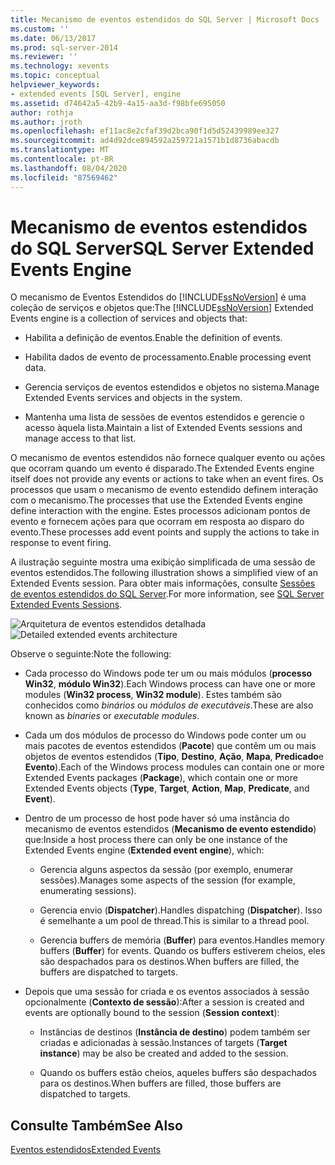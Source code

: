 ```yaml
---
title: Mecanismo de eventos estendidos do SQL Server | Microsoft Docs
ms.custom: ''
ms.date: 06/13/2017
ms.prod: sql-server-2014
ms.reviewer: ''
ms.technology: xevents
ms.topic: conceptual
helpviewer_keywords:
- extended events [SQL Server], engine
ms.assetid: d74642a5-42b9-4a15-aa3d-f98bfe695050
author: rothja
ms.author: jroth
ms.openlocfilehash: ef11ac8e2cfaf39d2bca90f1d5d52439989ee327
ms.sourcegitcommit: ad4d92dce894592a259721a1571b1d8736abacdb
ms.translationtype: MT
ms.contentlocale: pt-BR
ms.lasthandoff: 08/04/2020
ms.locfileid: "87569462"
---
```

# <a name="sql-server-extended-events-engine"></a><span data-ttu-id="d3377-102">Mecanismo de eventos estendidos do SQL Server</span><span class="sxs-lookup"><span data-stu-id="d3377-102">SQL Server Extended Events Engine</span></span>
  <span data-ttu-id="d3377-103">O mecanismo de Eventos Estendidos do [!INCLUDE[ssNoVersion](../../includes/ssnoversion-md.md)] é uma coleção de serviços e objetos que:</span><span class="sxs-lookup"><span data-stu-id="d3377-103">The [!INCLUDE[ssNoVersion](../../includes/ssnoversion-md.md)] Extended Events engine is a collection of services and objects that:</span></span>  
  
-   <span data-ttu-id="d3377-104">Habilita a definição de eventos.</span><span class="sxs-lookup"><span data-stu-id="d3377-104">Enable the definition of events.</span></span>  
  
-   <span data-ttu-id="d3377-105">Habilita dados de evento de processamento.</span><span class="sxs-lookup"><span data-stu-id="d3377-105">Enable processing event data.</span></span>  
  
-   <span data-ttu-id="d3377-106">Gerencia serviços de eventos estendidos e objetos no sistema.</span><span class="sxs-lookup"><span data-stu-id="d3377-106">Manage Extended Events services and objects in the system.</span></span>  
  
-   <span data-ttu-id="d3377-107">Mantenha uma lista de sessões de eventos estendidos e gerencie o acesso àquela lista.</span><span class="sxs-lookup"><span data-stu-id="d3377-107">Maintain a list of Extended Events sessions and manage access to that list.</span></span>  
  
 <span data-ttu-id="d3377-108">O mecanismo de eventos estendidos não fornece qualquer evento ou ações que ocorram quando um evento é disparado.</span><span class="sxs-lookup"><span data-stu-id="d3377-108">The Extended Events engine itself does not provide any events or actions to take when an event fires.</span></span> <span data-ttu-id="d3377-109">Os processos que usam o mecanismo de evento estendido definem interação com o mecanismo.</span><span class="sxs-lookup"><span data-stu-id="d3377-109">The processes that use the Extended Events engine define interaction with the engine.</span></span> <span data-ttu-id="d3377-110">Estes processos adicionam pontos de evento e fornecem ações para que ocorram em resposta ao disparo do evento.</span><span class="sxs-lookup"><span data-stu-id="d3377-110">These processes add event points and supply the actions to take in response to event firing.</span></span>  
  
 <span data-ttu-id="d3377-111">A ilustração seguinte mostra uma exibição simplificada de uma sessão de eventos estendidos.</span><span class="sxs-lookup"><span data-stu-id="d3377-111">The following illustration shows a simplified view of an Extended Events session.</span></span> <span data-ttu-id="d3377-112">Para obter mais informações, consulte [Sessões de eventos estendidos do SQL Server](sql-server-extended-events-sessions.md).</span><span class="sxs-lookup"><span data-stu-id="d3377-112">For more information, see [SQL Server Extended Events Sessions](sql-server-extended-events-sessions.md).</span></span>  
  
 <span data-ttu-id="d3377-113">![Arquitetura de eventos estendidos detalhada](../../database-engine/media/xearchitecturedetailed.gif "Arquitetura de eventos estendidos detalhada")</span><span class="sxs-lookup"><span data-stu-id="d3377-113">![Detailed extended events architecture](../../database-engine/media/xearchitecturedetailed.gif "Detailed extended events architecture")</span></span>  
  
 <span data-ttu-id="d3377-114">Observe o seguinte:</span><span class="sxs-lookup"><span data-stu-id="d3377-114">Note the following:</span></span>  
  
-   <span data-ttu-id="d3377-115">Cada processo do Windows pode ter um ou mais módulos (**processo Win32**, **módulo Win32**).</span><span class="sxs-lookup"><span data-stu-id="d3377-115">Each Windows process can have one or more modules (**Win32 process**, **Win32 module**).</span></span> <span data-ttu-id="d3377-116">Estes também são conhecidos como *binários* ou *módulos de executáveis*.</span><span class="sxs-lookup"><span data-stu-id="d3377-116">These are also known as *binaries* or *executable modules*.</span></span>  
  
-   <span data-ttu-id="d3377-117">Cada um dos módulos de processo do Windows pode conter um ou mais pacotes de eventos estendidos (**Pacote**) que contêm um ou mais objetos de eventos estendidos (**Tipo**, **Destino**, **Ação**, **Mapa**, **Predicado**e **Evento**).</span><span class="sxs-lookup"><span data-stu-id="d3377-117">Each of the Windows process modules can contain one or more Extended Events packages (**Package**), which contain one or more Extended Events objects (**Type**, **Target**, **Action**, **Map**, **Predicate**, and **Event**).</span></span>  
  
-   <span data-ttu-id="d3377-118">Dentro de um processo de host pode haver só uma instância do mecanismo de eventos estendidos (**Mecanismo de evento estendido**) que:</span><span class="sxs-lookup"><span data-stu-id="d3377-118">Inside a host process there can only be one instance of the Extended Events engine (**Extended event engine**), which:</span></span>  
  
    -   <span data-ttu-id="d3377-119">Gerencia alguns aspectos da sessão (por exemplo, enumerar sessões).</span><span class="sxs-lookup"><span data-stu-id="d3377-119">Manages some aspects of the session (for example, enumerating sessions).</span></span>  
  
    -   <span data-ttu-id="d3377-120">Gerencia envio (**Dispatcher**).</span><span class="sxs-lookup"><span data-stu-id="d3377-120">Handles dispatching (**Dispatcher**).</span></span> <span data-ttu-id="d3377-121">Isso é semelhante a um pool de thread.</span><span class="sxs-lookup"><span data-stu-id="d3377-121">This is similar to a thread pool.</span></span>  
  
    -   <span data-ttu-id="d3377-122">Gerencia buffers de memória (**Buffer**) para eventos.</span><span class="sxs-lookup"><span data-stu-id="d3377-122">Handles memory buffers (**Buffer**) for events.</span></span> <span data-ttu-id="d3377-123">Quando os buffers estiverem cheios, eles são despachados para os destinos.</span><span class="sxs-lookup"><span data-stu-id="d3377-123">When buffers are filled, the buffers are dispatched to targets.</span></span>  
  
-   <span data-ttu-id="d3377-124">Depois que uma sessão for criada e os eventos associados à sessão opcionalmente (**Contexto de sessão**):</span><span class="sxs-lookup"><span data-stu-id="d3377-124">After a session is created and events are optionally bound to the session (**Session context**):</span></span>  
  
    -   <span data-ttu-id="d3377-125">Instâncias de destinos (**Instância de destino**) podem também ser criadas e adicionadas à sessão.</span><span class="sxs-lookup"><span data-stu-id="d3377-125">Instances of targets (**Target instance**) may be also be created and added to the session.</span></span>  
  
    -   <span data-ttu-id="d3377-126">Quando os buffers estão cheios, aqueles buffers são despachados para os destinos.</span><span class="sxs-lookup"><span data-stu-id="d3377-126">When buffers are filled, those buffers are dispatched to targets.</span></span>  
  
## <a name="see-also"></a><span data-ttu-id="d3377-127">Consulte Também</span><span class="sxs-lookup"><span data-stu-id="d3377-127">See Also</span></span>  
 [<span data-ttu-id="d3377-128">Eventos estendidos</span><span class="sxs-lookup"><span data-stu-id="d3377-128">Extended Events</span></span>](extended-events.md)  
  
  
